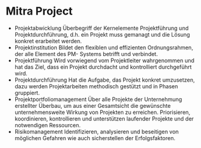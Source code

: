 # Mitra Project

- Projektabwicklung
  Überbegriff der Kernelemente Projektführung und Projektdurchführung, d.h. ein Projekt muss gemanagt und die Lösung konkret erarbeitet werden.
- Projektinstitution
  Bildet den flexiblen und effizienten Ordnungsrahmen, der alle Element des PM- Systems betrifft und verbindet.
- Projektführung
  Wird vorwiegend vom Projektleiter wahrgenommen und hat das Ziel, dass ein Projekt durchdacht und kontrolliert durchgeführt wird.
- Projektdurchführung
  Hat die Aufgabe, das Projekt konkret umzusetzen, dazu werden Projektarbeiten methodisch gestützt und in Phasen gruppiert.
- Projektportfoliomanagement
  Über alle Projekte der Unternehmung erstellter Überbau, um aus einer Gesamtsicht die gewünschte unternehmensweite Wirkung von Projekten zu erreichen. Priorisieren, koordinieren, kontrollieren und unterstützen laufender Projekte und der notwendigen Ressourcen.
- Risikomanagement
  Identifizieren, analysieren und beseitigen von möglichen Gefahren wie auch sicherstellen der Erfolgsfaktoren.
